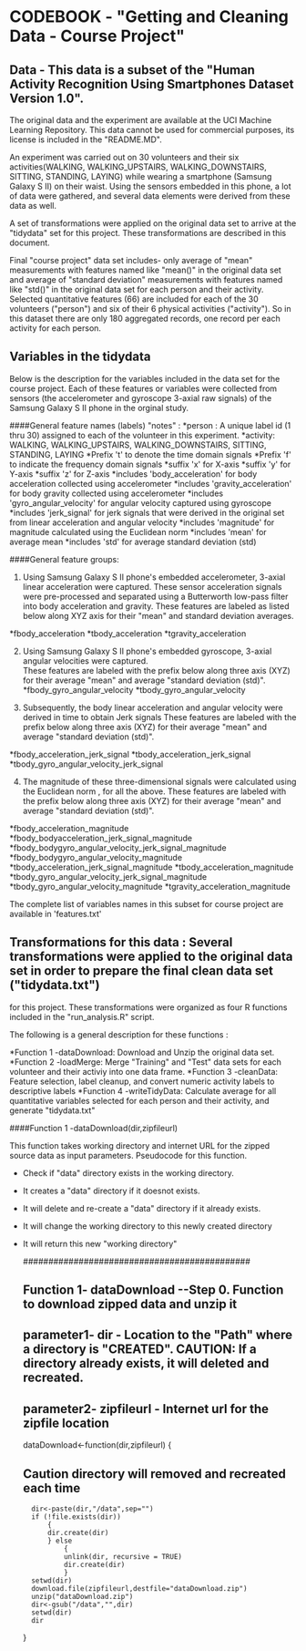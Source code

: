 # CODEBOOK - "Getting and Cleaning Data - Course Project"

## Data - This data is a subset of the "Human Activity Recognition Using Smartphones Dataset Version 1.0". 
The original data and the experiment are available at the UCI Machine Learning Repository. This data cannot be used for commercial purposes, 
its license is included in the "README.MD".

An experiment was carried out on 30 volunteers and their six activities(WALKING, WALKING_UPSTAIRS, WALKING_DOWNSTAIRS, SITTING, STANDING, LAYING) 
while wearing a smartphone (Samsung Galaxy S II) on their waist. Using the sensors embedded in this phone, a lot of data were gathered, and several data 
elements were derived from these data as well. 

A set of transformations were applied on the original data set to arrive at the "tidydata" set for this project. These transformations are described in this document.

Final "course project" data set includes- only average of "mean" measurements with features named like "mean()" in the original data set and 
average of "standard deviation" measurements  with features named like "std()" in the original data set for each person and their activity.
Selected quantitative features (66) are included for each of the 30 volunteers ("person") and six of their 6 physical activities ("activity"). 
So in this dataset there are only 180 aggregated records, one record per each activity for each person. 

## Variables in the tidydata

Below is the description for the variables included in the data set for the course project. Each of these features or variables were collected from sensors 
(the accelerometer and gyroscope 3-axial raw signals) of the Samsung Galaxy S II phone in the orginal study.

####General feature names (labels) "notes" :
*person : A unique label id (1 thru 30) assigned to each of the volunteer in this experiment.
*activity: WALKING, WALKING_UPSTAIRS, WALKING_DOWNSTAIRS, SITTING, STANDING, LAYING 
*Prefix 't' to denote the time domain signals
*Prefix 'f' to indicate the frequency domain signals
*suffix 'x' for X-axis
*suffix 'y' for Y-axis
*suffix 'z' for Z-axis
*includes 'body_acceleration' for body acceleration collected using accelerometer
*includes 'gravity_acceleration' for body gravity collected using accelerometer
*includes 'gyro_angular_velocity' for angular velocity captured using gyroscope
*includes 'jerk_signal' for jerk signals that were derived in the original set from linear acceleration and angular velocity
*includes 'magnitude'  for magnitude calculated using the Euclidean norm 
*includes 'mean' for average mean
*includes 'std' for average standard deviation (std)

####General feature groups:

1. Using Samsung Galaxy S II phone's embedded accelerometer, 3-axial linear acceleration were captured. 
These sensor acceleration signals were pre-processed and separated using a Butterworth low-pass filter into body acceleration and gravity.
These features are labeled as listed below along XYZ axis for their "mean" and standard deviation averages. 

*fbody_acceleration
*tbody_acceleration
*tgravity_acceleration


2. Using Samsung Galaxy S II phone's embedded gyroscope, 3-axial angular velocities were captured.  
These features are labeled with the prefix below along three axis (XYZ) for their average "mean" and average "standard deviation (std)".
*fbody_gyro_angular_velocity
*tbody_gyro_angular_velocity


3. Subsequently, the body linear acceleration and angular velocity were derived in time to obtain Jerk signals
These features are labeled with the prefix below along three axis (XYZ) for their average "mean" and average "standard deviation (std)".

*fbody_acceleration_jerk_signal
*tbody_acceleration_jerk_signal
*tbody_gyro_angular_velocity_jerk_signal

4. The magnitude of these three-dimensional signals were calculated using the Euclidean norm , for all the above.
These features are labeled with the prefix below along three axis (XYZ) for their average "mean" and average "standard deviation (std)".

*fbody_acceleration_magnitude
*fbody_bodyacceleration_jerk_signal_magnitude
*fbody_bodygyro_angular_velocity_jerk_signal_magnitude
*fbody_bodygyro_angular_velocity_magnitude
*tbody_acceleration_jerk_signal_magnitude
*tbody_acceleration_magnitude
*tbody_gyro_angular_velocity_jerk_signal_magnitude
*tbody_gyro_angular_velocity_magnitude
*tgravity_acceleration_magnitude

The complete list of variables names in this subset for course project are available in 'features.txt'

## Transformations for this data : Several transformations were applied to the original data set in order to prepare the final clean data set ("tidydata.txt")
for this project. These transformations were organized as four R functions included in the "run_analysis.R" script. 
	
The following is a general description for these functions :
	
*Function 1 -dataDownload: Download and Unzip the original data set.
*Function 2 -loadMerge: Merge "Training" and "Test" data sets for each volunteer and their activiy into one data frame.
*Function 3 -cleanData: Feature selection, label cleanup, and convert numeric activity labels to descriptive labels
*Function 4 -writeTidyData: Calculate average for all quantitative variables selected for each person and their activity, and generate "tidydata.txt"
	
####Function 1 -dataDownload(dir,zipfileurl)

This function takes working directory and internet URL for the zipped source data as input parameters. 
Pseudocode for this function.
* Check if "data" directory exists in the working directory.
* It creates a "data" directory if it doesnot exists.
* It will delete and re-create a "data" directory if it already exists.
* It will change the working directory to this newly created directory
* It will return this new "working directory"


    #############################################
    ## Function 1- dataDownload --Step 0. Function to download zipped data and unzip it
    ## parameter1- dir - Location to the "Path" where a directory is "CREATED". CAUTION: If a directory already exists, it will deleted and recreated.
    ## parameter2- zipfileurl - Internet url for the zipfile location
    dataDownload<-function(dir,zipfileurl) {
    ## Caution directory will removed and recreated each time
        dir<-paste(dir,"/data",sep="")
        if (!file.exists(dir)) 
            {
            dir.create(dir) 
            } else  
                {
                unlink(dir, recursive = TRUE)
                dir.create(dir) 
                }
        setwd(dir)
        download.file(zipfileurl,destfile="dataDownload.zip")
        unzip("dataDownload.zip")
        dir<-gsub("/data","",dir)
        setwd(dir)
        dir
    }

	




